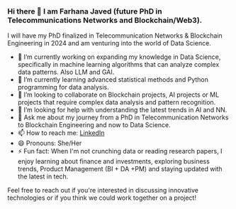 ### Hi there 👋 I am Farhana Javed (future PhD in Telecommunications Networks and Blockchain/Web3).

I will have my PhD finalized in Telecommunication Networks & Blockchain Engineering in 2024 and am venturing into the world of Data Science.

- 🔭 I’m currently working on expanding my knowledge in Data Science, specifically in machine learning algorithms that can analyze complex data patterns. Also LLM and GAI.
- 🌱 I’m currently learning advanced statistical methods and Python programming for data analysis.
- 👯 I’m looking to collaborate on Blockchain projects, AI projects or ML projects that require complex data analysis and pattern recognition.
- 🤔 I’m looking for help with understanding the latest trends in AI and NN.
- 💬 Ask me about my journey from a PhD in Telecommunication Networks to Blockchain Engineering and now to Data Science.
- 📫 How to reach me: [LinkedIn](https://www.linkedin.com/in/farhana-javed/)
- 😄 Pronouns: She/Her
- ⚡ Fun fact: When I'm not crunching data or reading research papers, I enjoy learning about finance and investments, exploring business trends, Product Management (BI + DA +PM) and staying updated with the latest in tech.

Feel free to reach out if you're interested in discussing innovative technologies or if you think we could work together on a project!
